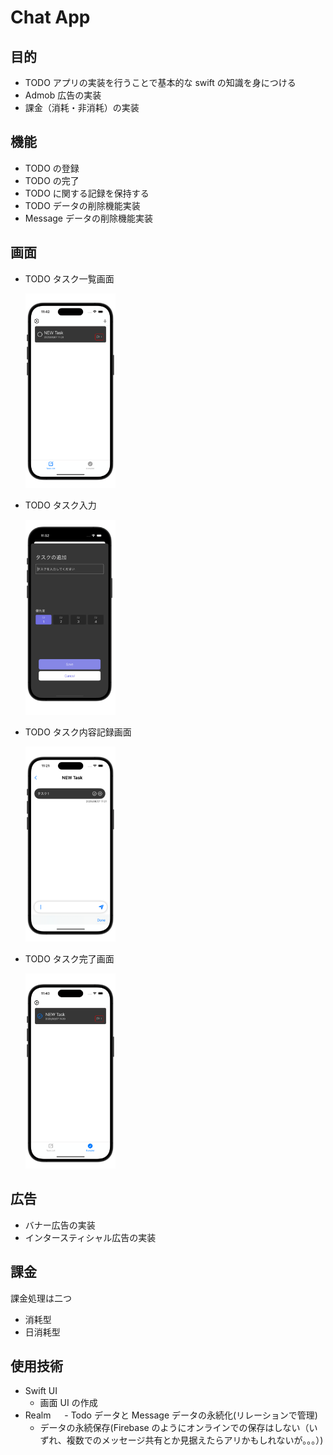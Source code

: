 # Chat App

## 目的

- TODO アプリの実装を行うことで基本的な swift の知識を身につける
- Admob 広告の実装
- 課金（消耗・非消耗）の実装

## 機能

- TODO の登録
- TODO の完了
- TODO に関する記録を保持する
- TODO データの削除機能実装
- Message データの削除機能実装

## 画面

- TODO タスク一覧画面

  <img src="docs/img/11.png" width="30%">

- TODO タスク入力

  <img src="docs/img/InputTask.png" width="30%">

- TODO タスク内容記録画面

  <img src="docs/img/9.png" width="30%">

- TODO タスク完了画面

  <img src="docs/img/12.png" width="30%">

## 広告

- バナー広告の実装
- インタースティシャル広告の実装

## 課金

課金処理は二つ

- 消耗型
- 日消耗型

## 使用技術

- Swift UI
  - 画面 UI の作成
- Realm
  　 - Todo データと Message データの永続化(リレーションで管理)
  - データの永続保存(Firebase のようにオンラインでの保存はしない（いずれ、複数でのメッセージ共有とか見据えたらアリかもしれないが。。。）)
